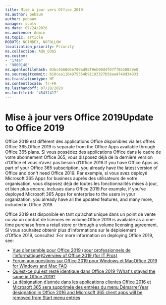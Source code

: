 ```yaml
---
title: Mise à jour vers Office 2019
ms.author: pebaum
author: pebaum
manager: scotv
ms.date: 07/24/2020
ms.audience: Admin
ms.topic: article
ROBOTS: NOINDEX, NOFOLLOW
localization_priority: Priority
ms.collection: Adm_O365
ms.custom:
- "1746"
- "9000140"
ms.openlocfilehash: 03bc4668d6e789ad98f9eb90d4f07ff8b58839e0
ms.sourcegitcommit: b10cea11b4975354b91193327b58aa4740d34833
ms.translationtype: HT
ms.contentlocale: fr-FR
ms.lasthandoff: 07/28/2020
ms.locfileid: "45431417"
---
```

# <a name="update-to-office-2019"></a><span data-ttu-id="1fe19-102">Mise à jour vers Office 2019</span><span class="sxs-lookup"><span data-stu-id="1fe19-102">Update to Office 2019</span></span>

<span data-ttu-id="1fe19-103">Office 2019 est différent des applications Office disponibles via les offres Office 365.</span><span class="sxs-lookup"><span data-stu-id="1fe19-103">Office 2019 is separate from the Office Apps available through Office 365 plans.</span></span> <span data-ttu-id="1fe19-104">Si vous possédez des applications Office dans le cadre de votre abonnement Office 365, vous disposez déjà de la dernière version d’Office et vous n’avez pas besoin d’Office 2019.</span><span class="sxs-lookup"><span data-stu-id="1fe19-104">If you have Office Apps as part of your Office 365 subscription, you already have the latest version of Office and don't need Office 2019.</span></span> <span data-ttu-id="1fe19-105">Par exemple, si vous avez déployé Microsoft 365 Apps for business auprès des utilisateurs de votre organisation, vous disposez déjà de toutes les fonctionnalités mises à jour, et bien plus encore, incluses dans Office 2019.</span><span class="sxs-lookup"><span data-stu-id="1fe19-105">For example, if you've deployed Microsoft 365 Apps for enterprise to the users in your organization, you already have all the updated features, and many more, included in Office 2019.</span></span>

<span data-ttu-id="1fe19-106">Office 2019 est disponible en tant qu’achat unique dans un point de vente ou via un contrat de licences en volume.</span><span class="sxs-lookup"><span data-stu-id="1fe19-106">Office 2019 is available as a one-time purchase from a retail store or through a volume licensing agreement.</span></span> <span data-ttu-id="1fe19-107">Si vous souhaitez obtenir plus d’informations sur le déploiement d’Office 2019, consultez :</span><span class="sxs-lookup"><span data-stu-id="1fe19-107">For more information on deploying Office 2019, see:</span></span>  

- [<span data-ttu-id="1fe19-108">Vue d’ensemble pour Office 2019 (pour professionnels de l’informatique)</span><span class="sxs-lookup"><span data-stu-id="1fe19-108">Overview of Office 2019 (for IT Pros)</span></span>](https://docs.microsoft.com/deployoffice/office2019/overview)  
- [<span data-ttu-id="1fe19-109">Forum aux questions sur Office 2019 pour Windows et Mac</span><span class="sxs-lookup"><span data-stu-id="1fe19-109">Office 2019 for Windows and Mac FAQ</span></span>](https://support.microsoft.com/help/4133312)  
- [<span data-ttu-id="1fe19-110">Qu’est-ce qui est resté identique dans Office 2019 ?</span><span class="sxs-lookup"><span data-stu-id="1fe19-110">What's stayed the same in Office 2019?</span></span>](https://docs.microsoft.com/deployoffice/office2019/overview#whats-stayed-the-same-in-office-2019)  
- [<span data-ttu-id="1fe19-111">La désignation d’année dans les applications clientes Office 2016 et Microsoft 365 sera supprimée des entrées du menu Démarrer</span><span class="sxs-lookup"><span data-stu-id="1fe19-111">Year designation in Office 2016 and Microsoft 365 client apps will be removed from Start menu entries</span></span>](https://support.office.com/article/8fe5e052-76d2-49de-af30-2e84ed3da907?wt.mc_id=Alchemy_ClientDIA)
